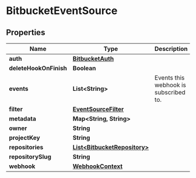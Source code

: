 

# BitbucketEventSource

## Properties

Name | Type | Description | Notes
------------ | ------------- | ------------- | -------------
**auth** | [**BitbucketAuth**](BitbucketAuth.md) |  |  [optional]
**deleteHookOnFinish** | **Boolean** |  |  [optional]
**events** | **List&lt;String&gt;** | Events this webhook is subscribed to. |  [optional]
**filter** | [**EventSourceFilter**](EventSourceFilter.md) |  |  [optional]
**metadata** | **Map&lt;String, String&gt;** |  |  [optional]
**owner** | **String** |  |  [optional]
**projectKey** | **String** |  |  [optional]
**repositories** | [**List&lt;BitbucketRepository&gt;**](BitbucketRepository.md) |  |  [optional]
**repositorySlug** | **String** |  |  [optional]
**webhook** | [**WebhookContext**](WebhookContext.md) |  |  [optional]



